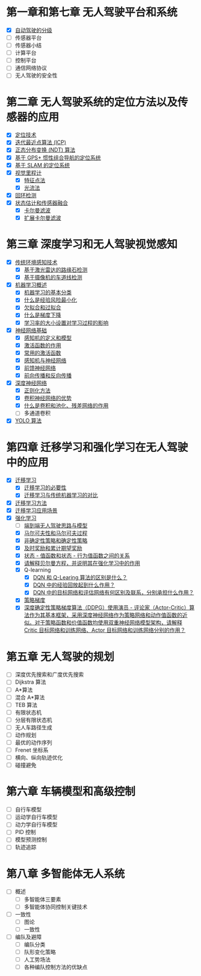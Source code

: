# 第一章和第七章 无人驾驶平台和系统

- [x] [自动驾驶的分级](./1.认识智能无人系统.md#自动驾驶的分级)
- [ ] 传感器平台
- [ ] 传感器小结
- [ ] 计算平台
- [ ] 控制平台
- [ ] 通信网络协议
- [ ] 无人驾驶的安全性

# 第二章 无人驾驶系统的定位方法以及传感器的应用

- [x] [定位技术](./2.无人驾驶系统的定位方法以及传感器的应用.md#定位技术)
- [x] [迭代最近点算法 (ICP)](./2.无人驾驶系统的定位方法以及传感器的应用.md#icp)
- [x] [正态分布变换 (NDT) 算法](./2.无人驾驶系统的定位方法以及传感器的应用.md#ndt)
- [x] [基于 GPS+ 惯性组合导航的定位系统](./2.无人驾驶系统的定位方法以及传感器的应用.md#基于-gps-惯性组合导航的定位系统)
- [x] [基于 SLAM 的定位系统](./2.无人驾驶系统的定位方法以及传感器的应用.md#基于-slam-的定位系统)
- [x] [视觉里程计](./2.无人驾驶系统的定位方法以及传感器的应用.md#视觉里程计)
  - [x] [特征点法](./2.无人驾驶系统的定位方法以及传感器的应用.md#特征点法)
  - [x] [光流法](./2.无人驾驶系统的定位方法以及传感器的应用.md#光流法)
- [x] [回环检测](./2.无人驾驶系统的定位方法以及传感器的应用.md#回环检测)
- [x] [状态估计和传感器融合](./2.无人驾驶系统的定位方法以及传感器的应用.md#状态估计和传感器融合)
  - [x] [卡尔曼滤波](./2.无人驾驶系统的定位方法以及传感器的应用.md#卡尔曼滤波)
  - [x] [扩展卡尔曼滤波](./2.无人驾驶系统的定位方法以及传感器的应用.md#扩展卡尔曼滤波)

# 第三章 深度学习和无人驾驶视觉感知

- [x] [传统环境感知技术](./3.深度学习和无人驾驶视觉感知.md#传统环境感知技术)
  - [x] [基于激光雷达的路缘石检测](./3.深度学习和无人驾驶视觉感知.md#基于传统环境感知技术的激光雷达路缘石检测)
  - [x] [基于摄像机的车道线检测](./3.深度学习和无人驾驶视觉感知.md#基于传统环境感知技术的摄像机车道线检测)
- [x] [机器学习概述](./3.深度学习和无人驾驶视觉感知.md#机器学习概述)
  - [x] [机器学习的基本分类](./3.深度学习和无人驾驶视觉感知.md#机器学习的基本分类)
  - [x] [什么是经验风险最小化](./3.深度学习和无人驾驶视觉感知.md#什么是经验风险最小化)
  - [x] [欠拟合和过拟合](./3.深度学习和无人驾驶视觉感知.md#欠拟合和过拟合)
  - [x] [什么是梯度下降](./3.深度学习和无人驾驶视觉感知.md#什么是梯度下降)
  - [x] [学习率的大小设置对学习过程的影响](./3.深度学习和无人驾驶视觉感知.md#学习率的大小设置对学习过程的影响)
- [x] [神经网络基础](./3.深度学习和无人驾驶视觉感知.md#神经网络基础)
  - [x] [感知机的定义和模型](./3.深度学习和无人驾驶视觉感知.md#感知机的定义和模型)
  - [x] [激活函数的作用](./3.深度学习和无人驾驶视觉感知.md#激活函数的作用)
  - [x] [常用的激活函数](./3.深度学习和无人驾驶视觉感知.md#常用的激活函数)
  - [x] [感知机与神经网络](./3.深度学习和无人驾驶视觉感知.md#感知机与神经网络)
  - [x] [前馈神经网络](./3.深度学习和无人驾驶视觉感知.md#前馈神经网络)
  - [x] [前向传播和反向传播](./3.深度学习和无人驾驶视觉感知.md#前向传播和反向传播在神经网络训练中的作用)
- [x] [深度神经网络](./3.深度学习和无人驾驶视觉感知.md#深度神经网络)
  - [x] [正则化方法](./3.深度学习和无人驾驶视觉感知.md#应用于深度神经网络的正则化技术)
  - [x] [卷积神经网络的优势](./3.深度学习和无人驾驶视觉感知.md#卷积神经网络的优势)
  - [x] [什么是卷积和池化、残差网络的作用](./3.深度学习和无人驾驶视觉感知.md#什么是卷积和池化残差网络的作用)
  - [ ] 多通道卷积
- [x] [YOLO 算法](./3.深度学习和无人驾驶视觉感知.md#基于-yolo2-的车辆检测)

# 第四章 迁移学习和强化学习在无人驾驶中的应用

- [x] [迁移学习](./4.迁移学习和强化学习在无人驾驶中的应用.md#迁移学习)
  - [x] [迁移学习的必要性](./4.迁移学习和强化学习在无人驾驶中的应用.md#意义)
  - [x] [迁移学习与传统机器学习的对比](./4.迁移学习和强化学习在无人驾驶中的应用.md#迁移学习与传统机器学习的对比)
- [x] [迁移学习方法](./4.迁移学习和强化学习在无人驾驶中的应用.md#迁移学习方法分类)
- [x] [迁移学习应用场景](./4.迁移学习和强化学习在无人驾驶中的应用.md#迁移学习应用场景)
- [x] [强化学习](./4.迁移学习和强化学习在无人驾驶中的应用.md#强化学习和端到端无人驾驶)
  - [ ] [端到端无人驾驶思路与模型](./4.迁移学习和强化学习在无人驾驶中的应用.md#端到端无人驾驶)
  - [x] [马尔可夫性和马尔可夫过程](./4.迁移学习和强化学习在无人驾驶中的应用.md#马尔可夫决策过程)
  - [x] [非确定性策略和确定性策略](./4.迁移学习和强化学习在无人驾驶中的应用.md#非确定性策略与确定性策略)
  - [x] [及时奖励和累计期望奖励](./4.迁移学习和强化学习在无人驾驶中的应用.md#及时奖励与累计期望奖励)
  - [x] [状态 - 值函数和状态 - 行为值函数之间的关系](./4.迁移学习和强化学习在无人驾驶中的应用.md#状态---值函数和状态---行为值函数之间的关系图及其解释)
  - [x] [请解释贝尔曼方程，并说明其在强化学习中的作用](./4.迁移学习和强化学习在无人驾驶中的应用.md#请解释贝尔曼方程并说明其在强化学习中的作用)
  - [x] Q-learning
    - [x] [DQN 和 Q-Learing 算法的区别是什么？](./4.迁移学习和强化学习在无人驾驶中的应用.md#dqn-和-q-learing-算法的区别)
    - [x] [DQN 中的经验回放起到什么作用？](./4.迁移学习和强化学习在无人驾驶中的应用.md#经验回放和目标网络)
    - [x] [DQN 中的目标网络和评估网络有何区别及联系，分别承担什么作用？](./4.迁移学习和强化学习在无人驾驶中的应用.md#dqn-的目标网络和评估网络有何区别及联系)
  - [x] [策略梯度](./4.迁移学习和强化学习在无人驾驶中的应用.md#策略梯度)
  - [x] [深度确定性策略梯度算法（DDPG）使用演员 - 评论家（Actor-Critic）算法作为其基本框架，采用深度神经网络作为策略网络和动作值函数的近似。对于策略函数和价值函数均使用双重神经网络模型架构，请解释 Critic 目标网络和训练网络、Actor 目标网络和训练网络分别的作用？](./4.迁移学习和强化学习在无人驾驶中的应用.md#解释-critic-目标网络和训练网络actor-目标网络和训练网络分别的作用)

# 第五章 无人驾驶的规划

- [ ] 深度优先搜索和广度优先搜索
- [ ] Dijkstra 算法
- [ ] A*算法
- [ ] 混合 A*算法
- [ ] TEB 算法
- [ ] 有限状态机
- [ ] 分层有限状态机
- [ ] 无人车路径生成
- [ ] 动作规划
- [ ] 最优的动作序列
- [ ] Frenet 坐标系
- [ ] 横向、纵向轨迹优化
- [ ] 碰撞避免

# 第六章 车辆模型和高级控制

- [ ] 自行车模型
- [ ] 运动学自行车模型
- [ ] 动力学自行车模型
- [ ] PID 控制
- [ ] 模型预测控制
- [ ] 轨迹追踪

# 第八章 多智能体无人系统

- [ ] 概述
  - [ ] 多智能体三要素
  - [ ] 多智能体协同控制关键技术
- [ ] 一致性
  - [ ] 图论
  - [ ] 一致性
- [ ] 编队及避障
  - [ ] 编队分类
  - [ ] 队形变化策略
  - [ ] 人工势场法
  - [ ] 各种编队控制方法的优缺点
